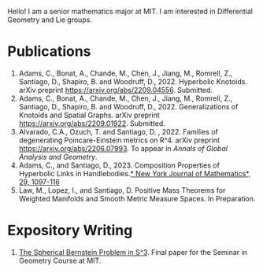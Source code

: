 
Hello! I am a senior mathematics major at MIT. I am interested in Differential Geometry and Lie groups.
# Publications
1. Adams, C., Bonat, A., Chande, M., Chen, J., Jiang, M., Romrell, Z., Santiago, D., Shapiro, B. and Woodruff, D., 2022. Hyperbolic Knotoids. arXiv preprint <https://arxiv.org/abs/2209.04556>. Submitted.
2. Adams, C., Bonat, A., Chande, M., Chen, J., Jiang, M., Romrell, Z., Santiago, D., Shapiro, B. and Woodruff, D., 2022. Generalizations of Knotoids and Spatial Graphs. arXiv preprint <https://arxiv.org/abs/2209.01922>. Submitted.
3. Alvarado, C.A., Ozuch, T. and Santiago, D. , 2022. Families of degenerating Poincare-Einstein metrics on R^4. arXiv preprint <https://arxiv.org/abs/2206.07993>. To appear in *Annals of Global Analysis and Geometry*.
4. Adams, C., and Santiago, D., 2023. Composition Properties of Hyperbolic Links in Handlebodies.[* New York Journal of Mathematics*, 29, 1097-116](https://nyjm.albany.edu/j/2023/29-44.html)
5. Law, M., Lopez, I., and Santiago, D. Positive Mass Theorems for Weighted Manifolds and Smooth Metric Measure Spaces. In Preparation.
# Expository Writing
1. [The Spherical Bernstein Problem in S^3](https://dasantiag.github.io/public/Daniel_Santiago_Final_Project_18_994_2.pdf). Final paper for the Seminar in Geometry Course at MIT.
